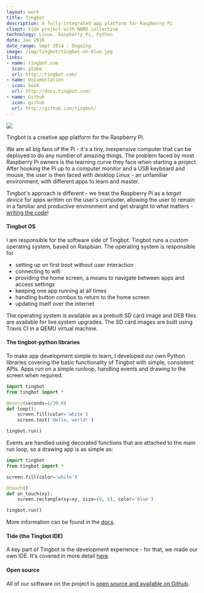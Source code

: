 ```yaml
---
layout: work
title: Tingbot
description: A fully-integrated app platform for Raspberry Pi
client: Side project with NORD collective
technology: Linux, Raspberry Pi, Python
date: Jan 2016
date_range: Sept 2014 - Ongoing
image: /img/tingbot/tingbot-on-blue.jpg
links:
- name: tingbot.com
  icon: globe
  url: http://tingbot.com/
- name: Documentation
  icon: book
  url: http://docs.tingbot.com/
- name: Github
  icon: github
  url: http://github.com/tingbot/
---
```


![]({{page.image}})

Tingbot is a creative app platform for the Raspberry Pi.

We are all big fans of the Pi - it's a tiny, inexpensive computer that can be deployed to do any number of amazing things. The problem faced by most Raspberry Pi owners is the learning curve they face when starting a project. After hooking the Pi up to a computer monitor and a USB keyboard and mouse, the user is then faced with desktop Linux - an unfamiliar environment, with different apps to learn and master.

Tingbot's approach is different - we treat the Raspberry Pi as a _target device_ for apps written on the user's computer, allowing the user to remain in a familiar and productive environment and get straight to what matters - [writing the code](/work/tide)!

<div class='gfyitem' data-id='DamagedSecretAmericanindianhorse'></div>

#### Tingbot OS

I am responsible for the software side of Tingbot. Tingbot runs a custom operating system, based on Raspbian. The operating system is responsible for

- setting up on first boot without user interaction
- connecting to wifi
- providing the home screen, a means to navigate between apps and access settings
- keeping one app running at all times
- handling button combos to return to the home screen
- updating itself over the internet

The operating system is available as a prebuilt SD card image and DEB files are available for live system upgrades. The SD card images are built using Travis CI in a QEMU virtual machine.

#### The tingbot-python libraries

To make app development simple to learn, I developed our own Python libraries covering the basic functionality of Tingbot with simple, consistent APIs. Apps run on a simple runloop, handling events and drawing to the screen when required.

```python
import tingbot
from tingbot import *

@every(seconds=1/30.0)
def loop():
    screen.fill(color='white')
    screen.text('Hello, world!')

tingbot.run()
```

Events are handled using decorated functions that are attached to the main run loop, so a drawing app is as simple as:

```python
import tingbot
from tingbot import *

screen.fill(color='white')

@touch()
def on_touch(xy):
    screen.rectangle(xy=xy, size=(6, 6), color='blue')

tingbot.run()
```

More information can be found in the [docs](http://docs.tingbot.com/).

#### Tide (the Tingbot IDE)

A key part of Tingbot is the development experience - for that, we made our own IDE. It's covered in more detail [here](/work/tide).

#### Open source

All of our software on the project is [open source and available on Github](http://github.com/tingbot).
